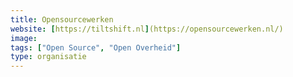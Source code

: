 ```yaml
---
title: Opensourcewerken
website: [https://tiltshift.nl](https://opensourcewerken.nl/)
image: 
tags: ["Open Source", "Open Overheid"]
type: organisatie
---
```

